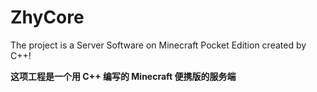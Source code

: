 # ZhyCore

The project is a Server Software on Minecraft Pocket Edition created by C++!

<b>这项工程是一个用 C++ 编写的 Minecraft 便携版的服务端</b>
